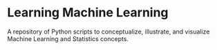 # Learning Machine Learning
A repository of Python scripts to conceptualize, illustrate, and visualize Machine Learning and Statistics concepts.
